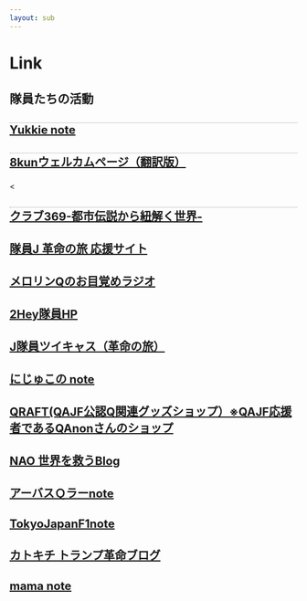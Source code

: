 ```yaml
---
layout: sub
---
```


# Link
## 隊員たちの活動

<h3 class="font_2" style="font-size: 20px;border-top:1px dotted #999;"><a href="https://note.com/nixspiritus" target="_blank" rel="noopener"><span>Yukkie note</span></a></h3>
<h3 class="font_2" style="font-size: 20px;border-top:1px dotted #999;"><span><span style="font-size: 20px;"><a href="https://ss1.xrea.com/zent.s1009.xrea.com/" target="_blank" rel="noopener">8kunウェルカムページ（翻訳版）</a></span></span></h3>
<
<h3 class="font_2 link" style="font-size: 20px;border-top:1px dotted #999;"><a href="https://podcasts.apple.com/us/podcast/id1482900640" target="_blank" rel="noopener"><span>クラブ369-都市伝説から紐解く世界-</span></a></h3>

<h3 class="font_2 link" style="font-size: 20px;"><a href="https://jya369963.wixsite.com/j-wwg1wga" target="_blank" rel="noopener"><span>隊員J 革命の旅 応援サイト</span></a></h3>


<h3 class="font_2 link" style="font-size: 20px;"><a href="https://www.spooncast.net/jp/profile/312463699/cast?t=upload" target="_blank" rel="noopener"><span>メロリンQのお目覚めラジオ</span></a></h3>


<h3 class="font_2 link" style="font-size: 20px;"><a href="http://two-bottle.com" target="_blank" rel="noopener"><span>2Hey隊員HP</span></a></h3>


<h3 class="font_2 link" style="font-size: 20px;"><a href="https://twitcasting.tv/jya369963/" target="_blank" rel="noopener"><span>J隊員ツイキャス（革命の旅）</span></a></h3>

<h3 class="font_2 link" style="font-size: 20px; line-height: normal;"><a href="https://note.com/nijuco/" target="_blank" rel="noreferrer noopener"><span style="letter-spacing: normal;"><span>にじゅこの note</span></span></a></h3>


<h3 class="font_2 link" style="font-size: 20px;"><a href="https://www.qraft.info" target="_blank" rel="noopener"><span>QRAFT(QAJF公認Q関連グッズショップ）※QAJF応援者であるQAnonさんのショップ</span></a></h3>
					
<h3 class="font_2 link" style="font-size: 20px;"><a href="https://ameblo.jp/qajf/" target="_blank" rel="noopener"><span>NAO 世界を救うBlog</span></a></h3>
<h3 class="font_2 link" style="font-size: 20px;"><a href="https://note.com/arbusqlar" target="_blank" rel="noopener"><span>アーバスＱラーnote</span></a></h3>
<h3 class="font_2 link" style="font-size: 20px;"><a href="https://note.com/tokyojapanf1" target="_blank" rel="noopener"><span>TokyoJapanF1note</span></a></h3>
<h3 class="font_2 link" style="font-size: 20px;"><a href="https://ameblo.jp/zzr3796/entry-12670431935.html?frm_id=v.jpameblo&amp;device_id=51fe39adec6748ef85dc4c80b17f409d" target="_blank" rel="noopener"><span>カトキチ トランプ革命ブログ</span></a></h3>
<h3 class="font_2 link" style="font-size: 20px;"><a href="https://note.com/mama17/" target="_blank" rel="noopener"><span>mama note</span></a></h3>
